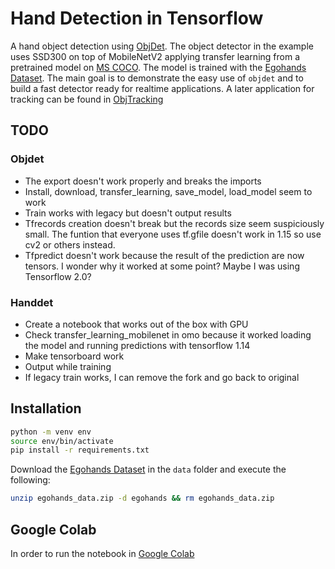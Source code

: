 # Hand Detection in Tensorflow

A hand object detection using [ObjDet](https://github.com/mcherep/objdet). The object detector in the example uses SSD300 on top of MobileNetV2 applying transfer learning from a pretrained model on [MS COCO](http://cocodataset.org/#home). The model is trained with the [Egohands Dataset](http://vision.soic.indiana.edu/egohands_files/egohands_data.zip). The main goal is to demonstrate the easy use of `objdet` and to build a fast detector ready for realtime applications. A later application for tracking can be found in [ObjTracking](https://github.com/mcherep/objtracking)

## TODO

### Objdet

* The export doesn't work properly and breaks the imports
* Install, download, transfer_learning, save_model, load_model seem to work
* Train works with legacy but doesn't output results
* Tfrecords creation doesn't break but the records size seem suspiciously small.
The funtion that everyone uses tf.gfile doesn't work in 1.15 so use cv2 or others instead.
* Tfpredict doesn't work because the result of the prediction are now tensors. I wonder why
it worked at some point? Maybe I was using Tensorflow 2.0?

### Handdet

* Create a notebook that works out of the box with GPU
* Check transfer_learning_mobilenet in omo because it worked
loading the model and running predictions with tensorflow 1.14
* Make tensorboard work
* Output while training
* If legacy train works, I can remove the fork and go back to original

## Installation

```bash
python -m venv env
source env/bin/activate
pip install -r requirements.txt
```

Download the [Egohands Dataset](http://vision.soic.indiana.edu/egohands_files/egohands_data.zip) in the `data` folder and execute the following:

```bash
unzip egohands_data.zip -d egohands && rm egohands_data.zip
```

## Google Colab

In order to run the notebook in [Google Colab](https://colab.research.google.com/github/)
